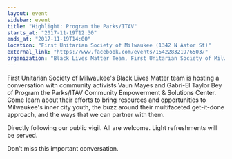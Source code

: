 ```yaml
---
layout: event
sidebar: event
title: "Highlight: Program the Parks/ITAV"
starts_at: "2017-11-19T12:30"
ends_at: "2017-11-19T14:00"
location: "First Unitarian Society of Milwaukee (1342 N Astor St)"
external_link: "https://www.facebook.com/events/154228321976503/"
organization: "Black Lives Matter Team, First Unitarian Society of Milwaukee, Black Lives Matter to Wisconsin UUs "
---
```


First Unitarian Society of Milwaukee's Black Lives Matter team is hosting a conversation with community activists Vaun Mayes and Gabri-El Taylor Bey of Program the Parks/ITAV Community Empowerment & Solutions Center. Come learn about their efforts to bring resources and opportunities to Milwaukee's inner city youth, the buzz around their multifaceted get-it-done approach, and the ways that we can partner with them.

Directly following our public vigil. All are welcome. Light refreshments will be served.
 
Don’t miss this important conversation.
